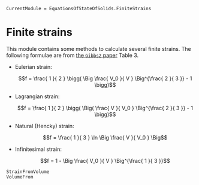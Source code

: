 ```@meta
CurrentModule = EquationsOfStateOfSolids.FiniteStrains
```

# Finite strains

This module contains some methods to calculate several finite strains.
The following formulae are from
[the `Gibbs2` paper](https://www.sciencedirect.com/science/article/pii/S0010465511001470) Table 3.

- Eulerian strain:

  ```math
  f = \frac{ 1 }{ 2 } \bigg( \Big \frac{ V_0 }{ V } \Big^{\frac{ 2 }{ 3 }} - 1 \bigg)
  ```

- Lagrangian strain:

  ```math
  f = \frac{ 1 }{ 2 } \bigg( \Big( \frac{ V }{ V_0 } \Big^{\frac{ 2 }{ 3 }} - 1 \bigg)
  ```

- Natural (Hencky) strain:

  ```math
  f = \frac{ 1 }{ 3 } \ln \Big \frac{ V }{ V_0 } \Big
  ```

- Infinitesimal strain:

  ```math
  f = 1 - \Big \frac{ V_0 }{ V } \Big^{\frac{ 1 }{ 3 }}
  ```

```@docs
StrainFromVolume
VolumeFrom
```
